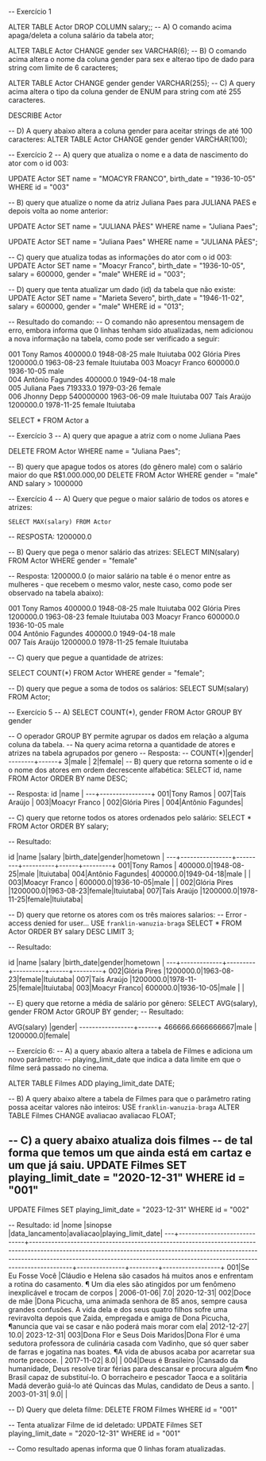 -- Exercício 1

ALTER TABLE Actor DROP COLUMN salary;;
-- A) O comando acima apaga/deleta a coluna salário da tabela ator;

ALTER TABLE Actor CHANGE gender sex VARCHAR(6);
-- B) O comando acima altera o nome da coluna gender para sex e alterao tipo de dado para string com limite de 6 caracteres;

ALTER TABLE Actor CHANGE gender gender VARCHAR(255);
-- C) A query acima altera o tipo da coluna gender de ENUM para string com até 255 caracteres.

DESCRIBE Actor

-- D) A query abaixo altera a coluna gender para aceitar strings de até 100 caracteres:
ALTER TABLE Actor CHANGE gender gender VARCHAR(100);

-- Exercício 2
-- A) query que atualiza o nome e a data de nascimento do ator com o id 003:

UPDATE Actor 
SET 
	name = "MOACYR FRANCO",
	birth_date = "1936-10-05"
WHERE id = "003"


-- B) query que atualize o nome da atriz Juliana Paes para JULIANA PAES e depois volta ao nome anterior:

UPDATE Actor
SET name = "JULIANA PÃES"
WHERE name = "Juliana Paes";

UPDATE Actor
SET name = "Juliana Paes"
WHERE name = "JULIANA PÃES";

-- C) query que atualiza todas as informações do ator com o id 003:
UPDATE Actor
SET 
name = "Moacyr Franco",
birth_date = "1936-10-05",
salary = 600000,
gender = "male"
WHERE id = "003";

-- D) query que tenta atualizar um dado (id) da tabela que não existe:
UPDATE Actor
SET 
name = "Marieta Severo",
birth_date = "1946-11-02",
salary = 600000,
gender = "male"
WHERE id = "013";

-- Resultado do comando:
--   O comando não apresentou mensagem de erro, embora informa que 0 linhas tenham sido atualizadas, nem adicionou a nova informação na tabela, como pode ser verificado a seguir:

001	Tony Ramos	400000.0	1948-08-25	male	Ituiutaba
002	Glória Pires	1200000.0	1963-08-23	female	Ituiutaba
003	Moacyr Franco	600000.0	1936-10-05	male	
004	Antônio Fagundes	400000.0	1949-04-18	male	
005	Juliana Paes	719333.0	1979-03-26	female	
006	Jhonny Depp	540000000	1963-06-09	male	Ituiutaba
007	Taís Araújo	1200000.0	1978-11-25	female	Ituiutaba

SELECT * FROM Actor a 

-- Exercício 3
-- A) query que apague a atriz com o nome Juliana Paes

DELETE FROM Actor WHERE name = "Juliana Paes";

-- B) query que apague todos os atores (do gênero male) com o salário maior do que R$1.000.000,00
DELETE FROM Actor
WHERE
	gender = "male" AND
	salary > 1000000


-- Exercício 4
-- A) Query que pegue o maior salário de todos os atores e atrizes:
	
	SELECT MAX(salary) FROM Actor
	
-- 	RESPOSTA: 1200000.0
	
-- B) Query que pega o menor salário das atrizes:
	SELECT MIN(salary) FROM Actor WHERE gender = "female"
	
-- Resposta: 1200000.0 (o maior salário na table é o menor entre as mulheres - que recebem o mesmo valor, neste caso, como pode ser observado na tabela abaixo):

001	Tony Ramos	400000.0	1948-08-25	male	Ituiutaba
002	Glória Pires	1200000.0	1963-08-23	female	Ituiutaba
003	Moacyr Franco	600000.0	1936-10-05	male	
004	Antônio Fagundes	400000.0	1949-04-18	male	
007	Taís Araújo	1200000.0	1978-11-25	female	Ituiutaba

-- C) query que pegue a quantidade de atrizes:
	
SELECT COUNT(*) FROM Actor WHERE gender = "female";

-- D) query que pegue a soma de todos os salários:
SELECT SUM(salary) FROM Actor;

-- Exercício 5
-- A) 
SELECT COUNT(*), gender
FROM Actor
GROUP BY gender

-- O operador GROUP BY permite agrupar os dados em relação a alguma coluna da tabela. 
-- Na query acima  retorna a quantidade de atores e atrizes na tabela agrupados por genero 
-- Resposta: --
COUNT(*)|gender|
--------+------+
       3|male  |
       2|female|
-- B) query que retorna somente o id e o nome dos atores em ordem decrescente alfabética:
SELECT id, name FROM Actor
ORDER BY name DESC;

-- Resposta: 
id |name            |
---+----------------+
001|Tony Ramos      |
007|Taís Araújo     |
003|Moacyr Franco   |
002|Glória Pires    |
004|Antônio Fagundes|

-- C)  query que retorne todos os atores ordenados pelo salário:
SELECT * FROM Actor
ORDER BY salary;

-- Resultado: 

id |name            |salary   |birth_date|gender|hometown |
---+----------------+---------+----------+------+---------+
001|Tony Ramos      | 400000.0|1948-08-25|male  |Ituiutaba|
004|Antônio Fagundes| 400000.0|1949-04-18|male  |         |
003|Moacyr Franco   | 600000.0|1936-10-05|male  |         |
002|Glória Pires    |1200000.0|1963-08-23|female|Ituiutaba|
007|Taís Araújo     |1200000.0|1978-11-25|female|Ituiutaba|

-- D) query que retorne os atores com os três maiores salarios:
-- Error - access denied for user...
USE `franklin-wanuzia-braga`
SELECT * FROM Actor
ORDER BY salary DESC
LIMIT 3;

-- Resultado:

id |name         |salary   |birth_date|gender|hometown |
---+-------------+---------+----------+------+---------+
002|Glória Pires |1200000.0|1963-08-23|female|Ituiutaba|
007|Taís Araújo  |1200000.0|1978-11-25|female|Ituiutaba|
003|Moacyr Franco| 600000.0|1936-10-05|male  |         |

-- E) query que retorne a média de salário por gênero:
SELECT AVG(salary), gender FROM Actor
GROUP BY gender;
-- Resultado:

AVG(salary)      |gender|
-----------------+------+
466666.6666666667|male  |
        1200000.0|female|
        
-- Exercício 6:
-- A) a query abaxio altera a tabela de Filmes e adiciona um novo parâmetro: 
-- playing_limit_date que indica a data limite em que o filme será passado no cinema. 
        
 ALTER TABLE Filmes ADD playing_limit_date DATE;

-- B) A query abaixo altere a tabela de Filmes para que o parâmetro rating possa aceitar valores não inteiros:
USE `franklin-wanuzia-braga`
ALTER TABLE Filmes CHANGE avaliacao avaliacao FLOAT;

-- C) a query abaixo atualiza dois filmes 
-- de tal forma que temos um que ainda está em cartaz e um que já saiu.
UPDATE Filmes
SET
	playing_limit_date = "2020-12-31"
WHERE id = "001"
-- 
UPDATE Filmes
SET
	playing_limit_date = "2023-12-31"
WHERE id = "002"
 
-- Resultado:
id |nome                         |sinopse                                                                                                                                                                                                                                                |data_lancamento|avaliacao|playing_limit_date|
---+-----------------------------+-------------------------------------------------------------------------------------------------------------------------------------------------------------------------------------------------------------------------------------------------------+---------------+---------+------------------+
001|Se Eu Fosse Você             |Cláudio e Helena são casados há muitos anos e enfrentam a rotina do casamento. ¶ Um dia eles são atingidos por um fenômeno inexplicável e trocam de corpos                                                                                             |     2006-01-06|      7.0|        2020-12-31|
002|Doce de mãe                  |Dona Picucha, uma animada senhora de 85 anos, sempre causa grandes confusões. A vida dela e dos seus quatro filhos sofre uma reviravolta depois que Zaida, empregada e amiga de Dona Picucha, ¶anuncia que vai se casar e não poderá mais morar com ela|     2012-12-27|     10.0|        2023-12-31|
003|Dona Flor e Seus Dois Maridos|Dona Flor é uma sedutora professora de culinária casada com Vadinho, que só quer saber de farras e jogatina nas boates. ¶A vida de abusos acaba por acarretar sua morte precoce.                                                                       |     2017-11-02|      8.0|                  |
004|Deus é Brasileiro            |Cansado da humanidade, Deus resolve tirar férias para descansar e procura alguém ¶no Brasil capaz de substituí-lo. O borracheiro e pescador Taoca e a solitária Madá deverão guiá-lo até Quincas das Mulas, candidato de Deus a santo.                 |     2003-01-31|      9.0|                  |

-- D) Query que deleta filme:
 DELETE FROM Filmes WHERE id = "001"

 -- Tenta atualizar Filme de id deletado:
 UPDATE Filmes
SET
	playing_limit_date = "2020-12-31"
WHERE id = "001"

-- Como resultado apenas informa que 0 linhas foram atualizadas.
